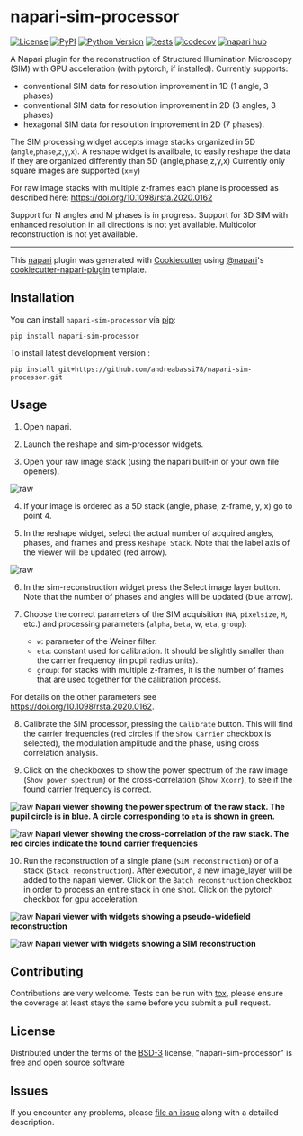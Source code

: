 # napari-sim-processor

[![License](https://img.shields.io/pypi/l/napari-sim-processor.svg?color=green)](https://github.com/andreabassi78/napari-sim-processor/raw/main/LICENSE)
[![PyPI](https://img.shields.io/pypi/v/napari-sim-processor.svg?color=green)](https://pypi.org/project/napari-sim-processor)
[![Python Version](https://img.shields.io/pypi/pyversions/napari-sim-processor.svg?color=green)](https://python.org)
[![tests](https://github.com/andreabassi78/napari-sim-processor/workflows/tests/badge.svg)](https://github.com/andreabassi78/napari-sim-processor/actions)
[![codecov](https://codecov.io/gh/andreabassi78/napari-sim-processor/branch/main/graph/badge.svg)](https://codecov.io/gh/andreabassi78/napari-sim-processor)
[![napari hub](https://img.shields.io/endpoint?url=https://api.napari-hub.org/shields/napari-sim-processor)](https://napari-hub.org/plugins/napari-sim-processor)

A Napari plugin for the reconstruction of Structured Illumination Microscopy (SIM) with GPU acceleration (with pytorch, if installed).
Currently supports:    
   - conventional SIM data for resolution improvement in 1D (1 angle, 3 phases)
   - conventional SIM data for resolution improvement in 2D (3 angles, 3 phases)
   - hexagonal SIM data for resolution improvement in 2D (7 phases).

The SIM processing widget accepts image stacks organized in 5D (`angle`,`phase`,`z`,`y`,`x`).
A reshape widget is availbale, to easily reshape the data if they are organized differently than 5D (angle,phase,z,y,x)
Currently only square images are supported (`x`=`y`)

For raw image stacks with multiple z-frames each plane is processed as described here:
	https://doi.org/10.1098/rsta.2020.0162
        
Support for N angles and M phases is in progress.
Support for 3D SIM with enhanced resolution in all directions is not yet available.
Multicolor reconstruction is not yet available.  

----------------------------------

This [napari] plugin was generated with [Cookiecutter] using [@napari]'s [cookiecutter-napari-plugin] template.

<!--
Don't miss the full getting started guide to set up your new package:
https://github.com/napari/cookiecutter-napari-plugin#getting-started

and review the napari docs for plugin developers:
https://napari.org/plugins/index.html
-->

## Installation

You can install `napari-sim-processor` via [pip]:

    pip install napari-sim-processor


To install latest development version :

    pip install git+https://github.com/andreabassi78/napari-sim-processor.git


## Usage

1) Open napari. 

2) Launch the reshape and sim-processor widgets.

3) Open your raw image stack (using the napari built-in or your own file openers).

![raw](https://github.com/andreabassi78/napari-sim-processor/raw/main/images/Picture1.png)

4) If your image is ordered as a 5D stack (angle, phase, z-frame, y, x) go to point 4. 

5) In the reshape widget, select the actual number of acquired angles, phases, and frames and press `Reshape Stack`.
 Note that the label axis of the viewer will be updated (red arrow).

![raw](https://github.com/andreabassi78/napari-sim-processor/raw/main/images/Picture1b.png)

6) In the sim-reconstruction widget press the Select image layer button. Note that the number of phases and angles will be updated (blue arrow). 

7) Choose the correct parameters of the SIM acquisition (`NA`, `pixelsize`, `M`, etc.) and processing parameters (`alpha`, `beta`, w, `eta`, `group`):
   - `w`: parameter of the Weiner filter.
   - `eta`: constant used for calibration. It should be slightly smaller than the carrier frequency (in pupil radius units).
   - `group`: for stacks with multiple z-frames, it is the number of frames that are used together for the calibration process.
	
For details on the other parameters see https://doi.org/10.1098/rsta.2020.0162.

8) Calibrate the SIM processor, pressing the `Calibrate` button. This will find the carrier frequencies (red circles if the `Show Carrier` checkbox is selected), the modulation amplitude and the phase, using cross correlation analysis.

9) Click on the checkboxes to show the power spectrum of the raw image (`Show power spectrum`) or the cross-correlation (`Show Xcorr`), to see if the found carrier frequency is correct.

![raw](https://github.com/andreabassi78/napari-sim-processor/raw/main/images/Picture2b.png)
**Napari viewer showing the power spectrum of the raw stack. The pupil circle is in blue. A circle corresponding to `eta` is shown in green.**

![raw](https://github.com/andreabassi78/napari-sim-processor/raw/main/images/Picture2.png)
**Napari viewer showing the cross-correlation of the raw stack. The red circles indicate the found carrier frequencies**

10) Run the reconstruction of a single plane (`SIM reconstruction`) or of a stack (`Stack reconstruction`). After execution, a new image_layer will be added to the napari viewer. Click on the `Batch reconstruction` checkbox in order to process an entire stack in one shot. Click on the pytorch checkbox for gpu acceleration.

![raw](https://github.com/andreabassi78/napari-sim-processor/raw/main/images/Picture3b.png)
**Napari viewer with widgets showing a pseudo-widefield reconstruction**

![raw](https://github.com/andreabassi78/napari-sim-processor/raw/main/images/Picture3.png)
**Napari viewer with widgets showing a SIM reconstruction**

## Contributing

Contributions are very welcome. Tests can be run with [tox], please ensure
the coverage at least stays the same before you submit a pull request.

## License

Distributed under the terms of the [BSD-3] license,
"napari-sim-processor" is free and open source software

## Issues

If you encounter any problems, please [file an issue] along with a detailed description.

[napari]: https://github.com/napari/napari
[Cookiecutter]: https://github.com/audreyr/cookiecutter
[@napari]: https://github.com/napari
[MIT]: http://opensource.org/licenses/MIT
[BSD-3]: http://opensource.org/licenses/BSD-3-Clause
[GNU GPL v3.0]: http://www.gnu.org/licenses/gpl-3.0.txt
[GNU LGPL v3.0]: http://www.gnu.org/licenses/lgpl-3.0.txt
[Apache Software License 2.0]: http://www.apache.org/licenses/LICENSE-2.0
[Mozilla Public License 2.0]: https://www.mozilla.org/media/MPL/2.0/index.txt
[cookiecutter-napari-plugin]: https://github.com/napari/cookiecutter-napari-plugin

[file an issue]: https://github.com/andreabassi78/napari-sim-processor/issues

[napari]: https://github.com/napari/napari
[tox]: https://tox.readthedocs.io/en/latest/
[pip]: https://pypi.org/project/pip/
[PyPI]: https://pypi.org/
